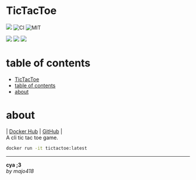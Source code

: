 # TicTacToe
[![](https://img.shields.io/docker/image-size/majo418/tictactoe)](https://hub.docker.com/r/majo418/tictactoe)
![CI](https://github.com/majo418/tictactoe/workflows/Image/badge.svg)
![MIT](https://img.shields.io/badge/license-MIT-blue.svg)

![](https://img.shields.io/badge/dynamic/json?color=darkred&label=Issues&query=open_issues&suffix=x&url=https%3A%2F%2Fapi.github.com%2Frepos%2Fmajo418%2Ftictactoe)
![](https://img.shields.io/badge/dynamic/json?color=navy&label=Forks&query=forks&suffix=x&url=https%3A%2F%2Fapi.github.com%2Frepos%2Fmajo418%2Ftictactoe)
![](https://img.shields.io/badge/dynamic/json?color=green&label=Subscribers&query=subscribers_count&suffix=x&url=https%3A%2F%2Fapi.github.com%2Frepos%2Fmajo418%2Ftictactoe)

# table of contents
- [TicTacToe](#tictactoe)
- [table of contents](#table-of-contents)
- [about](#about)

# about
|
[Docker Hub](https://hub.docker.com/r/majo418/tictactoe)
|
[GitHub](https://github.com/majo418/tictactoe)
|  
A cli tic tac toe game.
```sh
docker run -it tictactoe:latest
```

---
**cya ;3**  
*by majo418*




